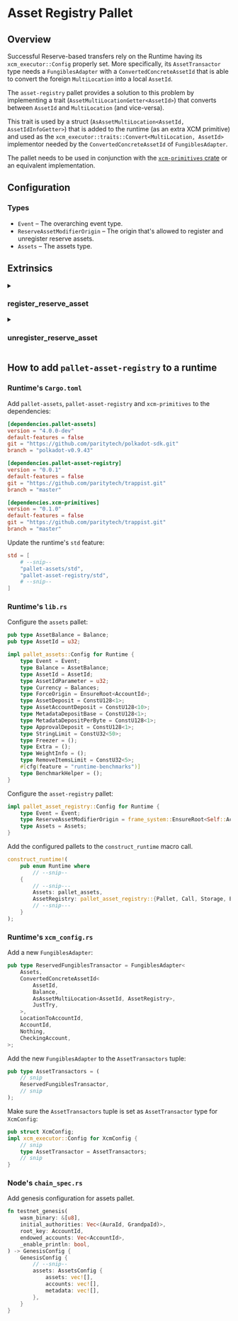 # Asset Registry Pallet

## Overview

Successful Reserve-based transfers rely on the Runtime having its `xcm_executor::Config` properly set.
More specifically, its `AssetTransactor` type needs a `FungiblesAdapter` with a `ConvertedConcreteAssetId` that is able to convert the foreign `MultiLocation` into a local `AssetId`.

The `asset-registry` pallet provides a solution to this problem by implementing a trait (`AssetMultiLocationGetter<AssetId>`) that converts between `AssetId` and `MultiLocation` (and vice-versa).

This trait is used by a struct (`AsAssetMultiLocation<AssetId, AssetIdInfoGetter>`) that is added to the runtime (as an extra XCM primitive) and used as the `xcm_executor::traits::Convert<MultiLocation, AssetId>` implementor needed by the `ConvertedConcreteAssetId` of `FungiblesAdapter`.

The pallet needs to be used in conjunction with the [`xcm-primitives` crate](https://github.com/paritytech/trappist/tree/master/primitives/xcm) or an equivalent implementation.

## Configuration

### Types
* `Event` – The overarching event type.
* `ReserveAssetModifierOrigin` – The origin that's allowed to register and unregister reserve assets.
* `Assets` – The assets type.

## Extrinsics

<details>
<summary><h3>register_reserve_asset</h3></summary>

Register a new Reserve Asset.

#### Parameters
* `origin` – Origin for the call. Must be signed.
* `asset_id` – ID of the Asset. Asset with this ID must exist on the local `Assets` pallet.
* `asset_multi_location` – `MultiLocation` of the Reserve Asset.

#### Errors
* `AssetDoesNotExist` – The Asset ID does not exist on the local `Assets` pallet.
* `AssetAlreadyRegistered` – The Asset ID is already registered.
* `WrongMultiLocation` – Provided Reserve Asset `MultiLocation` is invalid.

</details>

<details>
<summary><h3>unregister_reserve_asset</h3></summary>

Unregister a Reserve Asset.

#### Parameters
* `origin` – Origin for the call. Must be signed.
* `asset_id` – ID of the asset. Asset with this ID must exist on the local `Assets` pallet.

#### Errors
* `AssetIsNotRegistered` – The Asset ID is not registered, and therefore cannot be unregistered.

</details>

## How to add `pallet-asset-registry` to a runtime

### Runtime's `Cargo.toml`

Add `pallet-assets`, `pallet-asset-registry` and `xcm-primitives` to the dependencies:
```toml
[dependencies.pallet-assets]
version = "4.0.0-dev"
default-features = false
git = "https://github.com/paritytech/polkadot-sdk.git"
branch = "polkadot-v0.9.43"

[dependencies.pallet-asset-registry]
version = "0.0.1"
default-features = false
git = "https://github.com/paritytech/trappist.git"
branch = "master"

[dependencies.xcm-primitives]
version = "0.1.0"
default-features = false
git = "https://github.com/paritytech/trappist.git"
branch = "master"
```

Update the runtime's `std` feature:
```toml
std = [
    # --snip--
    "pallet-assets/std",
    "pallet-asset-registry/std",
    # --snip--
]
```

### Runtime's `lib.rs`
Configure the `assets` pallet:
```rust
pub type AssetBalance = Balance;
pub type AssetId = u32;

impl pallet_assets::Config for Runtime {
    type Event = Event;
    type Balance = AssetBalance;
    type AssetId = AssetId;
    type AssetIdParameter = u32;
    type Currency = Balances;
    type ForceOrigin = EnsureRoot<AccountId>;
    type AssetDeposit = ConstU128<1>;
    type AssetAccountDeposit = ConstU128<10>;
    type MetadataDepositBase = ConstU128<1>;
    type MetadataDepositPerByte = ConstU128<1>;
    type ApprovalDeposit = ConstU128<1>;
    type StringLimit = ConstU32<50>;
    type Freezer = ();
    type Extra = ();
    type WeightInfo = ();
    type RemoveItemsLimit = ConstU32<5>;
    #[cfg(feature = "runtime-benchmarks")]
    type BenchmarkHelper = ();
}
```

Configure the `asset-registry` pallet:
```rust
impl pallet_asset_registry::Config for Runtime {
	type Event = Event;
	type ReserveAssetModifierOrigin = frame_system::EnsureRoot<Self::AccountId>;
	type Assets = Assets;
}
```

Add the configured pallets to the `construct_runtime` macro call.
```rust
construct_runtime!(
    pub enum Runtime where
        // --snip--
    {
        // --snip---
        Assets: pallet_assets,
        AssetRegistry: pallet_asset_registry::{Pallet, Call, Storage, Event<T>},
        // --snip---
    }
);
```

### Runtime's `xcm_config.rs`
Add a new `FungiblesAdapter`:
```rust
pub type ReservedFungiblesTransactor = FungiblesAdapter<
	Assets,
	ConvertedConcreteAssetId<
		AssetId,
		Balance,
		AsAssetMultiLocation<AssetId, AssetRegistry>,
		JustTry,
	>,
	LocationToAccountId,
	AccountId,
	Nothing,
	CheckingAccount,
>;
```

Add the new `FungiblesAdapter` to the `AssetTransactors` tuple:
```rust
pub type AssetTransactors = (
    // snip
    ReservedFungiblesTransactor,
    // snip
);
```

Make sure the `AssetTransactors` tuple is set as `AssetTransactor` type for `XcmConfig`:
```rust
pub struct XcmConfig;
impl xcm_executor::Config for XcmConfig {
    // snip
	type AssetTransactor = AssetTransactors;
    // snip
}
```

### Node's `chain_spec.rs`
Add genesis configuration for assets pallet.
```rust
fn testnet_genesis(
    wasm_binary: &[u8],
    initial_authorities: Vec<(AuraId, GrandpaId)>,
    root_key: AccountId,
    endowed_accounts: Vec<AccountId>,
    _enable_println: bool,
) -> GenesisConfig {
    GenesisConfig {
        // --snip--
        assets: AssetsConfig {
            assets: vec![],
            accounts: vec![],
            metadata: vec![],
        },
    }
}
```

